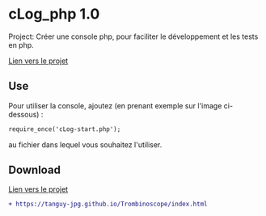 # cLog_php 1.0

Project: Créer une console php, pour faciliter le développement et les tests en php.

[Lien vers le projet](https://tanguy-jpg.github.io/cLog_php/)

## Use

Pour utiliser la console, ajoutez (en prenant exemple sur l'image ci-dessous) :

```diff
require_once('cLog-start.php');
```
au fichier dans lequel vous souhaitez l'utiliser.

## Download

[Lien vers le projet](https://tanguy-jpg.github.io/Trombinoscope/index.html)

```diff
+ https://tanguy-jpg.github.io/Trombinoscope/index.html
```
